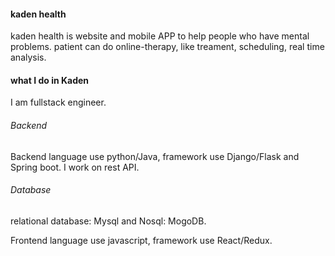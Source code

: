  #### kaden health
 kaden health is website and mobile APP to help people who have mental problems. patient can do online-therapy, like treament, scheduling, real time analysis.
 
 #### what I do in Kaden
 I am fullstack engineer. 
 ###### Backend
 Backend language use python/Java, framework use Django/Flask and Spring boot. I work on rest API. 
 
 ###### Database
relational database: Mysql and Nosql: MogoDB.
 
 
 Frontend language use javascript, framework use React/Redux.    

